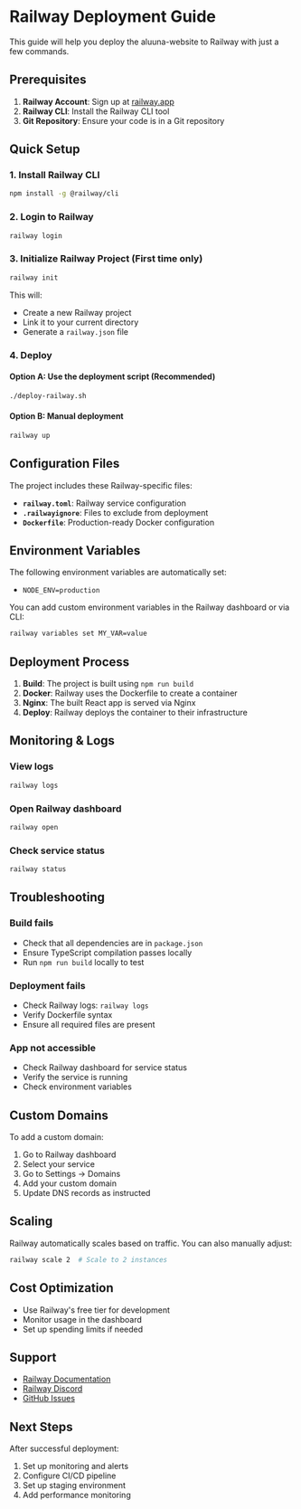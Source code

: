 # Railway Deployment Guide

This guide will help you deploy the aluuna-website to Railway with just a few commands.

## Prerequisites

1. **Railway Account**: Sign up at [railway.app](https://railway.app)
2. **Railway CLI**: Install the Railway CLI tool
3. **Git Repository**: Ensure your code is in a Git repository

## Quick Setup

### 1. Install Railway CLI

```bash
npm install -g @railway/cli
```

### 2. Login to Railway

```bash
railway login
```

### 3. Initialize Railway Project (First time only)

```bash
railway init
```

This will:
- Create a new Railway project
- Link it to your current directory
- Generate a `railway.json` file

### 4. Deploy

#### Option A: Use the deployment script (Recommended)
```bash
./deploy-railway.sh
```

#### Option B: Manual deployment
```bash
railway up
```

## Configuration Files

The project includes these Railway-specific files:

- **`railway.toml`**: Railway service configuration
- **`.railwayignore`**: Files to exclude from deployment
- **`Dockerfile`**: Production-ready Docker configuration

## Environment Variables

The following environment variables are automatically set:
- `NODE_ENV=production`

You can add custom environment variables in the Railway dashboard or via CLI:

```bash
railway variables set MY_VAR=value
```

## Deployment Process

1. **Build**: The project is built using `npm run build`
2. **Docker**: Railway uses the Dockerfile to create a container
3. **Nginx**: The built React app is served via Nginx
4. **Deploy**: Railway deploys the container to their infrastructure

## Monitoring & Logs

### View logs
```bash
railway logs
```

### Open Railway dashboard
```bash
railway open
```

### Check service status
```bash
railway status
```

## Troubleshooting

### Build fails
- Check that all dependencies are in `package.json`
- Ensure TypeScript compilation passes locally
- Run `npm run build` locally to test

### Deployment fails
- Check Railway logs: `railway logs`
- Verify Dockerfile syntax
- Ensure all required files are present

### App not accessible
- Check Railway dashboard for service status
- Verify the service is running
- Check environment variables

## Custom Domains

To add a custom domain:

1. Go to Railway dashboard
2. Select your service
3. Go to Settings → Domains
4. Add your custom domain
5. Update DNS records as instructed

## Scaling

Railway automatically scales based on traffic. You can also manually adjust:

```bash
railway scale 2  # Scale to 2 instances
```

## Cost Optimization

- Use Railway's free tier for development
- Monitor usage in the dashboard
- Set up spending limits if needed

## Support

- [Railway Documentation](https://docs.railway.app)
- [Railway Discord](https://discord.gg/railway)
- [GitHub Issues](https://github.com/your-repo/issues)

## Next Steps

After successful deployment:

1. Set up monitoring and alerts
2. Configure CI/CD pipeline
3. Set up staging environment
4. Add performance monitoring
